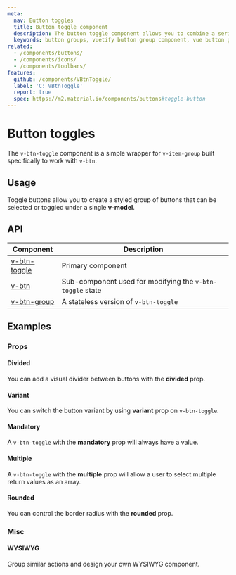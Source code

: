 ```yaml
---
meta:
  nav: Button toggles
  title: Button toggle component
  description: The button toggle component allows you to combine a series of selectable buttons together in a single element.
  keywords: button groups, vuetify button group component, vue button group component
related:
  - /components/buttons/
  - /components/icons/
  - /components/toolbars/
features:
  github: /components/VBtnToggle/
  label: 'C: VBtnToggle'
  report: true
  spec: https://m2.material.io/components/buttons#toggle-button
---
```


# Button toggles

The `v-btn-toggle` component is a simple wrapper for `v-item-group` built specifically to work with `v-btn`.

<PageFeatures />

## Usage

Toggle buttons allow you to create a styled group of buttons that can be selected or toggled under a single **v-model**.

<ExamplesExample file="v-btn-toggle/usage" />

<PromotedEntry />

## API

| Component                          | Description |
|------------------------------------| - |
| [v-btn-toggle](/api/v-btn-toggle/) | Primary component |
| [v-btn](/api/v-btn/)               | Sub-component used for modifying the `v-btn-toggle` state |
| [v-btn-group](/api/v-btn-group/)   | A stateless version of `v-btn-toggle` |

<ApiInline hide-links />

## Examples

### Props

#### Divided

You can add a visual divider between buttons with the **divided** prop.

<ExamplesExample file="v-btn-toggle/prop-divided" />

#### Variant

You can switch the button variant by using **variant** prop on `v-btn-toggle`.

<ExamplesExample file="v-btn-toggle/prop-variant" />

#### Mandatory

A `v-btn-toggle` with the **mandatory** prop will always have a value.

<ExamplesExample file="v-btn-toggle/prop-mandatory" />

#### Multiple

A `v-btn-toggle` with the **multiple** prop will allow a user to select multiple return values as an array.

<ExamplesExample file="v-btn-toggle/prop-multiple" />

#### Rounded

You can control the border radius with the **rounded** prop.

<ExamplesExample file="v-btn-toggle/prop-rounded" />

### Misc

<!-- #### Toolbar

Easily integrate customized button solutions with a `v-toolbar`

<ExamplesExample file="v-btn-toggle/misc-toolbar" /> -->

#### WYSIWYG

Group similar actions and design your own WYSIWYG component.

<ExamplesExample file="v-btn-toggle/misc-wysiwyg" />
